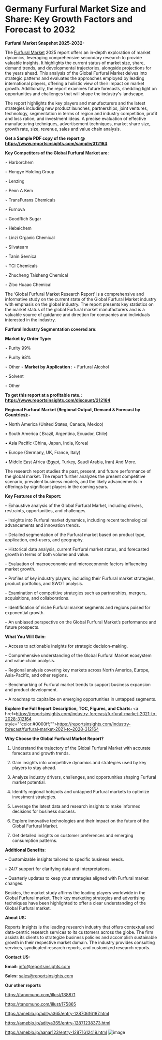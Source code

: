 # Germany Furfural Market Size and Share: Key Growth Factors and Forecast to 2032

<strong>Furfural Market Snapshot 2025-2032:</strong>

The <a href=https://www.reportsinsights.com/sample/312164>Furfural Market</a> 2025 report offers an in-depth exploration of market dynamics, leveraging comprehensive secondary research to provide valuable insights. It highlights the current status of market size, share, demand trends, and developmental trajectories, alongside projections for the years ahead. This analysis of the Global Furfural Market delves into strategic patterns and evaluates the approaches employed by leading international players, offering a holistic view of their impact on market growth. Additionally, the report examines future forecasts, shedding light on opportunities and challenges that will shape the industry's landscape.

The report highlights the key players and manufacturers and the latest strategies including new product launches, partnerships, joint ventures, technology, segmentation in terms of region and industry competition, profit and loss ration, and investment ideas. A precise evaluation of effective manufacturing techniques, advertisement techniques, market share size, growth rate, size, revenue, sales and value chain analysis.

<strong>Get a Sample PDF copy of the report @ <a href=https://www.reportsinsights.com/sample/312164 style=color:#0000ff;>https://www.reportsinsights.com/sample/312164</a></strong>

<strong>Key Competitors of the Global Furfural Market are:</strong>

‣ Harborchem

‣ Hongye Holding Group

‣ Lenzing

‣ Penn A Kem

‣ TransFurans Chemicals

‣ Furnova

‣ GoodRich Sugar

‣ Hebeichem

‣ Linzi Organic Chemical

‣ Silvateam

‣ Tanin Sevnica

‣ TCI Chemicals

‣ Zhucheng Taisheng Chemical

‣ Zibo Huaao Chemical

The ‘Global Furfural Market Research Report’ is a comprehensive and informative study on the current state of the Global Furfural Market industry with emphasis on the global industry. The report presents key statistics on the market status of the global Furfural market manufacturers and is a valuable source of guidance and direction for companies and individuals interested in the industry.

<strong>Furfural Industry Segmentation covered are:</strong>

<strong>Market by Order Type: </strong>

‣ Purity 99%

‣ Purity 98%

‣ Other
‣ 
<strong>Market by Application :</strong>
‣ Furfural Alcohol

‣ Solvent

‣ Other

<strong>To get this report at a profitable rate.: <a href=https://www.reportsinsights.com/discount/312164 style=color:#0000ff;>https://www.reportsinsights.com/discount/312164</a></strong>

<strong>Regional Furfural Market (Regional Output, Demand &amp; Forecast by Countries):-</strong>

• North America (United States, Canada, Mexico)

• South America ( Brazil, Argentina, Ecuador, Chile)

• Asia Pacific (China, Japan, India, Korea)

• Europe (Germany, UK, France, Italy)

• Middle East Africa (Egypt, Turkey, Saudi Arabia, Iran) And More.

The research report studies the past, present, and future performance of the global market. The report further analyzes the present competitive scenario, prevalent business models, and the likely advancements in offerings by significant players in the coming years.

<strong>Key Features of the Report:</strong>

– Exhaustive analysis of the Global Furfural Market, including drivers, restraints, opportunities, and challenges.

– Insights into Furfural market dynamics, including recent technological advancements and innovation trends.

– Detailed segmentation of the Furfural market based on product type, application, end-users, and geography.

– Historical data analysis, current Furfural market status, and forecasted growth in terms of both volume and value.

– Evaluation of macroeconomic and microeconomic factors influencing market growth.

– Profiles of key industry players, including their Furfural market strategies, product portfolios, and SWOT analysis.

– Examination of competitive strategies such as partnerships, mergers, acquisitions, and collaborations.

– Identification of niche Furfural market segments and regions poised for exponential growth.

– An unbiased perspective on the Global Furfural Market’s performance and future prospects.

<strong>What You Will Gain:</strong>

– Access to actionable insights for strategic decision-making.

– Comprehensive understanding of the Global Furfural Market ecosystem and value chain analysis.

– Regional analysis covering key markets across North America, Europe, Asia-Pacific, and other regions.

– Benchmarking of Furfural market trends to support business expansion and product development.

– A roadmap to capitalize on emerging opportunities in untapped segments.

<strong>Explore the Full Report Description, TOC, Figures, and Charts:</strong>
<a href=https://reportsinsights.com/industry-forecast/furfural-market-2021-to-2028-312164 style=""color:#0000ff;"">https://reportsinsights.com/industry-forecast/furfural-market-2021-to-2028-312164</a>

<strong>Why Choose the Global Furfural Market Report?</strong>

1. Understand the trajectory of the Global Furfural Market with accurate forecasts and growth trends.

2. Gain insights into competitive dynamics and strategies used by key players to stay ahead.

3. Analyze industry drivers, challenges, and opportunities shaping Furfural market potential.

4. Identify regional hotspots and untapped Furfural markets to optimize investment strategies.

5. Leverage the latest data and research insights to make informed decisions for business success.

6. Explore innovative technologies and their impact on the future of the Global Furfural Market.

7. Get detailed insights on customer preferences and emerging consumption patterns.

<strong>Additional Benefits:</strong>

– Customizable insights tailored to specific business needs.

– 24/7 support for clarifying data and interpretations.

– Quarterly updates to keep your strategies aligned with Furfural market changes.

Besides, the market study affirms the leading players worldwide in the Global Furfural market. Their key marketing strategies and advertising techniques have been highlighted to offer a clear understanding of the Global Furfural market.

<strong><strong>About US</strong>:</strong>

Reports Insights is the leading research industry that offers contextual and data-centric research services to its customers across the globe. The firm assists its clients to strategize business policies and accomplish sustainable growth in their respective market domain. The industry provides consulting services, syndicated research reports, and customized research reports.

<strong>Contact US:</strong>

<p class=><b>Email:</b> <a href=mailto:info@reportsinsights.com>info@reportsinsights.com</a></p>
<p class=><b>Sales:</b> <a href=mailto:sales@reportsinsights.com>sales@reportsinsights.com</a></p>

<strong>Our other reports</strong>

<a href=https://tanomuno.com/illust/138871>https://tanomuno.com/illust/138871</a>

<a href=https://tanomuno.com/illust/175865>https://tanomuno.com/illust/175865</a>

<a href=https://ameblo.jp/aditya365/entry-12870616187.html>https://ameblo.jp/aditya365/entry-12870616187.html</a>

<a href=https://ameblo.jp/aditya365/entry-12871238373.html>https://ameblo.jp/aditya365/entry-12871238373.html</a>

<a href=https://ameblo.jp/aanar123/entry-12871612419.html>https://ameblo.jp/aanar123/entry-12871612419.html</a>
![image](https://github.com/user-attachments/assets/a76e9252-988a-4561-923b-aedbe63032a5)
